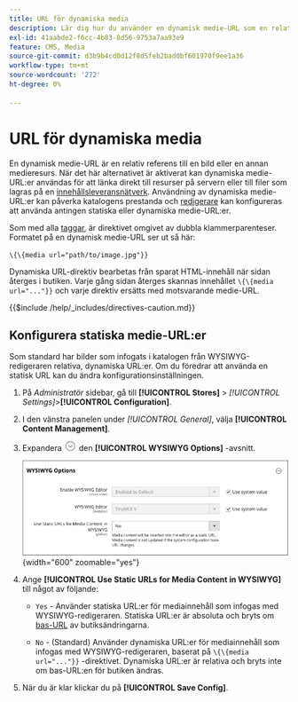 ```yaml
---
title: URL för dynamiska media
description: Lär dig hur du använder en dynamisk medie-URL som en relativ referens till en bild eller en annan medieresurs.
exl-id: 41aabde2-f6cc-4b83-8d56-9753a7aa93e9
feature: CMS, Media
source-git-commit: d3b9b4cd0d12f8d5feb2bad0bf601970f9ee1a36
workflow-type: tm+mt
source-wordcount: '272'
ht-degree: 0%

---
```


# URL för dynamiska media

En dynamisk medie-URL är en relativ referens till en bild eller en annan medieresurs. När det här alternativet är aktiverat kan dynamiska medie-URL:er användas för att länka direkt till resurser på servern eller till filer som lagras på en [innehållsleveransnätverk](media-storage-content-delivery-network.md). Användning av dynamiska medie-URL:er kan påverka katalogens prestanda och [redigerare](editor.md#configure-the-editor) kan konfigureras att använda antingen statiska eller dynamiska medie-URL:er.

Som med alla [taggar](../systems/markup-tags.md), är direktivet omgivet av dubbla klammerparenteser. Formatet på en dynamisk medie-URL ser ut så här:

`\{\{media url="path/to/image.jpg"}}`

Dynamiska URL-direktiv bearbetas från sparat HTML-innehåll när sidan återges i butiken. Varje gång sidan återges skannas innehållet `\{\{media url="..."}}` och varje direktiv ersätts med motsvarande medie-URL.

{{$include /help/_includes/directives-caution.md}}

## Konfigurera statiska medie-URL:er

Som standard har bilder som infogats i katalogen från WYSIWYG-redigeraren relativa, dynamiska URL:er. Om du föredrar att använda en statisk URL kan du ändra konfigurationsinställningen.

1. På _Administratör_ sidebar, gå till **[!UICONTROL Stores]** > _[!UICONTROL Settings]_>**[!UICONTROL Configuration]**.

1. I den vänstra panelen under _[!UICONTROL General]_, välja **[!UICONTROL Content Management]**.

1. Expandera ![Expansionsväljare](../assets/icon-display-expand.png) den **[!UICONTROL WYSIWYG Options]** -avsnitt.

   ![WYSIWYG-alternativ](./assets/content-management-wysiwyg-options.png){width="600" zoomable="yes"}

1. Ange **[!UICONTROL Use Static URLs for Media Content in WYSIWYG]** till något av följande:

   - `Yes` - Använder statiska URL:er för mediainnehåll som infogas med WYSIWYG-redigeraren. Statiska URL:er är absoluta och bryts om [bas-URL](../stores-purchase/store-urls.md) av butiksändringarna.

   - `No` - (Standard) Använder dynamiska URL:er för mediainnehåll som infogas med WYSIWYG-redigeraren, baserat på `\{\{media url="..."}}` -direktivet. Dynamiska URL:er är relativa och bryts inte om bas-URL:en för butiken ändras.

1. När du är klar klickar du på **[!UICONTROL Save Config]**.
